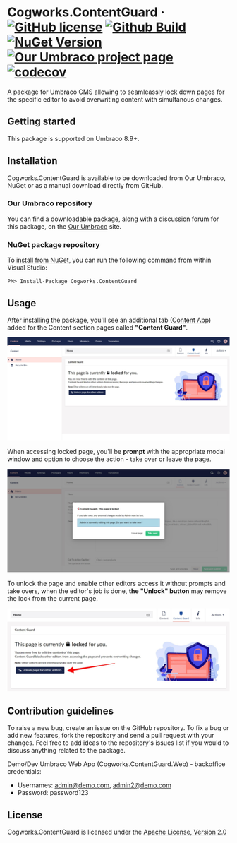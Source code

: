# Cogworks.ContentGuard &middot; [![GitHub license](https://img.shields.io/badge/license-Apache%202.0-blue.svg)](LICENSE.md) [![Github Build](https://img.shields.io/github/workflow/status/thecogworks/Cogworks.ContentGuard/Build)](https://github.com/thecogworks/Cogworks.ContentGuard/actions?query=workflow%3A%22Build%22) [![NuGet Version](https://img.shields.io/nuget/v/Cogworks.ContentGuard)](https://www.nuget.org/packages/Cogworks.ContentGuard/) [![Our Umbraco project page](https://img.shields.io/badge/our-umbraco-orange.svg)](https://our.umbraco.com/packages/backoffice-extensions/content-guard/) [![codecov](https://codecov.io/gh/thecogworks/Cogworks.ContentGuard/branch/master/graph/badge.svg?token=UMLJ5S8UJX)](undefined)

A package for Umbraco CMS allowing to seamleassly lock down pages for the specific editor to avoid overwriting content with simultanous changes.

## Getting started

This package is supported on Umbraco 8.9+.

## Installation

Cogworks.ContentGuard is available to be downloaded from Our Umbraco, NuGet or as a manual download directly from GitHub.

### Our Umbraco repository

You can find a downloadable package, along with a discussion forum for this package, on the [Our Umbraco](https://our.umbraco.com/packages/backoffice-extensions/content-guard/) site.

### NuGet package repository

To [install from NuGet](https://www.nuget.org/packages/Cogworks.ContentGuard), you can run the following command from within Visual Studio:

```
PM> Install-Package Cogworks.ContentGuard
```

## Usage

After installing the package, you'll see an additional tab ([Content App](https://our.umbraco.com/documentation/extending/Content-Apps/)) added for the Content section pages called **"Content Guard"**.

![](docs/img/cg-example-1.jpeg?raw=true)

When accessing locked page, you'll be **prompt** with the appropriate modal window and option to choose the action - take over or leave the page.

![](docs/img/cg-example-2.jpeg?raw=true)

To unlock the page and enable other editors access it without prompts and take overs, when the editor's job is done, **the "Unlock" button** may remove the lock from the current page.

![](docs/img/cg-example-3.jpeg?raw=true)

## Contribution guidelines

To raise a new bug, create an issue on the GitHub repository. To fix a bug or add new features, fork the repository and send a pull request with your changes. Feel free to add ideas to the repository's issues list if you would to discuss anything related to the package.

Demo/Dev Umbraco Web App (Cogworks.ContentGuard.Web) - backoffice credentials:
- Usernames: admin@demo.com, admin2@demo.com
- Password: password123

## License
  
Cogworks.ContentGuard is licensed under the [Apache License, Version 2.0](https://opensource.org/licenses/Apache-2.0)